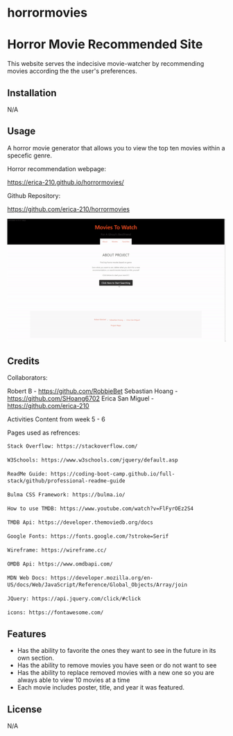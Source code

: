 # horrormovies
# Horror Movie Recommended Site

This website serves the indecisive movie-watcher by recommending movies according the the user's preferences.
 
## Installation

N/A

## Usage

A horror movie generator that allows you to view the top ten movies within a specefic genre.

Horror recommendation webpage:

https://erica-210.github.io/horrormovies/

Github Repository: 

https://github.com/erica-210/horrormovies


![alt text](./assets/images/ezgif.com-video-to-gif%20(1).gif)

## Credits

Collaborators:

Robert B - https://github.com/RobbieBet
Sebastian Hoang - https://github.com/SHoang6702
Erica San Miguel - https://github.com/erica-210

Activities Content from week 5 - 6 

Pages used as refrences:

    Stack Overflow: https://stackoverflow.com/

    W3Schools: https://www.w3schools.com/jquery/default.asp

    ReadMe Guide: https://coding-boot-camp.github.io/full-stack/github/professional-readme-guide

    Bulma CSS Framework: https://bulma.io/

    How to use TMDB: https://www.youtube.com/watch?v=FlFyrOEz2S4

    TMDB Api: https://developer.themoviedb.org/docs

    Google Fonts: https://fonts.google.com/?stroke=Serif

    Wireframe: https://wireframe.cc/

    OMDB Api: https://www.omdbapi.com/

    MDN Web Docs: https://developer.mozilla.org/en-US/docs/Web/JavaScript/Reference/Global_Objects/Array/join

    JQuery: https://api.jquery.com/click/#click

    icons: https://fontawesome.com/
    
## Features

 - Has the ability to favorite the ones they want to see in the future in its own section. 
 - Has the ability to remove movies you have seen or do not want to see
 - Has the ability to replace removed movies with a new one so you are always able to view 10 movies at a time
 - Each movie includes poster, title, and year it was featured. 

## License

N/A
